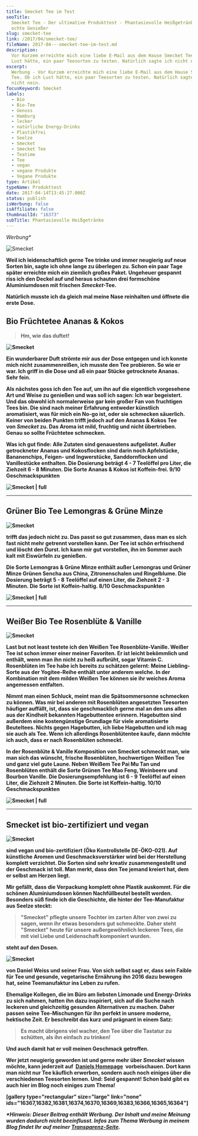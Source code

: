 ```yaml
---
title: Smecket Tee im Test
seoTitle:
  Smecket Tee - Der ultimative Produkttest - Phantasievolle Heißgetränke für
  echte Genießer
slug: smecket-tee
link: /2017/04/smecket-tee/
fileName: 2017-04---smecket-tee-im-test.md
description:
  Vor Kurzem erreichte mich eine liebe E-Mail aus dem Hause Smecket Tee. Ob ich
  Lust hätte, ein paar Teesorten zu testen. Natürlich sagte ich nicht nein.
excerpt:
  Werbung - Vor Kurzem erreichte mich eine liebe E-Mail aus dem Hause Smecket
  Tee. Ob ich Lust hätte, ein paar Teesorten zu testen. Natürlich sagte ich
  nicht nein.
focusKeyword: Smecket
labels:
  - Bio
  - Bio-Tee
  - Genuss
  - Hamburg
  - lecker
  - natürliche Energy-Drinks
  - Plastikfrei
  - Seelze
  - Smecket
  - Smecket Tee
  - Teatime
  - Tee
  - vegan
  - vegane Produkte
  - Vegane Produkte
type: Artikel
typeName: Produkttest
date: 2017-04-14T13:45:27.000Z
status: publish
isWerbung: false
isAffiliate: false
thumbnailId: "16373"
subTitle: Phantasievolle Heißgetränke
---
```


<em>Werbung\*</em>

![Smecket](http://cardamonchai.com/wp-content/uploads/2017/04/33611000980_c93e03a3e0_z-640x427.jpg)

<strong>

Weil ich leidenschaftlich gerne Tee trinke und immer neugierig auf neue Sorten
bin, sagte ich ohne lange zu überlegen zu. Schon ein paar Tage später erreichte
mich ein ziemlich großes Paket. Ungeheuer gespannt riss ich den Deckel auf und
heraus schauten drei formschöne Aluminiumdosen mit
frischen <em>Smecket</em>-Tee.

Natürlich musste ich da gleich mal meine Nase reinhalten und öffnete die erste
Dose.

## Bio Früchtetee Ananas &amp; Kokos

<blockquote>Hm, wie das duftet!</blockquote>

![Smecket](http://cardamonchai.com/wp-content/uploads/2017/04/33954994956_a6ce45346c_z.jpg)

Ein wunderbarer Duft strömte mir aus der Dose entgegen und ich konnte mich nicht
zusammenreißen, ich musste den Tee probieren. So wie er war. Ich griff in die
Dose und aß ein paar Stücke getrocknete Ananas. Sehr fein.

Als nächstes goss ich den Tee auf, um ihn auf die eigentlich vorgesehene Art und
Weise zu genießen und was soll ich sagen: Ich war begeistert. Und das obwohl ich
normalerweise gar kein großer Fan von fruchtigen Tees bin. Die sind nach meiner
Erfahrung entweder künstlich aromatisiert, was für mich ein No-go ist, oder sie
schmecken säuerlich. Keiner von beiden Punkten trifft jedoch auf den Ananas
&amp; Kokos Tee von <em>Smecket </em>zu. Das Aroma ist mild, fruchtig und nicht
übertrieben. Genau so sollte Früchtetee schmecken.

Was ich gut finde: Alle Zutaten sind genauestens aufgelistet. Außer getrockneter
Ananas und Kokosflocken sind darin noch Apfelstücke, Bananenchips, Feigen- und
Ingwerstücke, Sanddornflocken und Vanillestücke enthalten. Die Dosierung beträgt
4 - 7 Teelöffel pro Liter, die Ziehzeit 6 - 8 Minuten. Die Sorte Ananas &amp;
Kokos ist Koffein-frei. 9/10 Geschmackspunkten

<div style="font-size: 0;"></div>

![Smecket | full](http://cardamonchai.com/wp-content/uploads/2017/04/33996381365_b76c3867ee_z.jpg)

<hr />

## Grüner Bio Tee Lemongras &amp; Grüne Minze

![Smecket](http://cardamonchai.com/wp-content/uploads/2017/04/33183703883_d09072102f_z.jpg)

trifft das jedoch nicht zu. Das passt so gut zusammen, dass man es sich fast
nicht mehr getrennt vorstellen kann. Der Tee ist schön erfrischend und löscht
den Durst. Ich kann mir gut vorstellen, ihn im Sommer auch kalt mit Eiswürfeln
zu genießen.

Die Sorte Lemongras &amp; Grüne Minze enthält außer Lemongras und Grüner Minze
Grünen Sencha aus China, Zitronenschalen und Ringelblume. Die Dosierung beträgt
5 - 8 Teelöffel auf einen Liter, die Ziehzeit 2 - 3 Minuten. Die Sorte ist
Koffein-haltig. 8/10 Geschmackspunkten

<div style="font-size: 0;"></div>

![Smecket | full](http://cardamonchai.com/wp-content/uploads/2017/04/33996377795_f9503693e6_z.jpg)

<hr />

## Weißer Bio Tee Rosenblüte &amp; Vanille

![Smecket](http://cardamonchai.com/wp-content/uploads/2017/04/33866715251_29eeef134e_z.jpg)

Last but not least testete ich den Weißen Tee Rosenblüte-Vanille. Weißer Tee ist
schon immer einer meiner Favoriten. Er ist leicht bekömmlich und enthält, wenn
man ihn nicht zu heiß aufbrüht, sogar Vitamin C. Rosenblüten im Tee habe ich
bereits zu schätzen gelernt: Meine Liebling-Sorte aus der Yogitee-Reihe enthält
unter anderem welche. In der Kombination mit dem milden Weißen Tee können sie
ihr weiches Aroma angemessen entfalten.

Nimmt man einen Schluck, meint man die Spätsommersonne schmecken zu können. Was
mir bei anderen mit Rosenblüten angesetzten Teesorten häufiger auffällt, ist,
dass sie geschmacklich gerne mal an den uns allen aus der Kindheit bekannten
Hagebuttentee erinnern. Hagebutten sind außerdem eine kostengünstige Grundlage
für viele aromatisierte Beuteltees. Nichts gegen Hagebutten, ich liebe
Hagebutten und ich mag sie auch als Tee. Wenn ich allerdings Rosenblütentee
kaufe, dann möchte ich auch, dass er nach Rosenblüten schmeckt.

In der Rosenblüte &amp; Vanille Komposition von Smecket schmeckt man, wie man
sich das wünscht, frische Rosenblüten, hochwertigen Weißen Tee und ganz viel
gute Laune. Neben Weißem Tee Pai Mu Tan und Rosenblüten enthält die Sorte Grünen
Tee Mao Feng, Weinbeere und Bourbon Vanille. Die Dosierungsempfehlung ist 6 - 9
Teelöffel auf einen Liter, die Ziehzeit 2 Minuten. Die Sorte ist Koffein-haltig.
10/10 Geschmackspunkten

<div style="font-size: 0;"></div>

![Smecket | full](http://cardamonchai.com/wp-content/uploads/2017/04/33838803752_d2c862a7c7_z.jpg)

<hr />

## Smecket ist bio-zertifiziert und vegan

![Smecket](http://cardamonchai.com/wp-content/uploads/2017/04/33996398955_59e7c7dbb5_z.jpg)

sind vegan und bio-zertifiziert (Öko Kontrollstelle DE-ÖKO-021). Auf künstliche
Aromen und Geschmacksverstärker wird bei der Herstellung komplett verzichtet.
Die Sorten sind sehr kreativ zusammengestellt und der Geschmack ist toll. Man
merkt, dass den Tee jemand kreiert hat, dem er selbst am Herzen liegt.

Mir gefällt, dass die Verpackung komplett ohne Plastik auskommt. Für die schönen
Aluminiumdosen können Nachfüllbeutel bestellt werden. Besonders süß finde ich
die Geschichte, die hinter der Tee-Manufaktur aus Seelze steckt:

<blockquote>"Smecket" pflegte unsere Tochter im zarten Alter von zwei zu sagen, wenn ihr etwas besonders gut schmeckte. Daher steht "Smecket" heute für unsere außergewöhnlich leckeren Tees, die mit viel Liebe und Leidenschaft komponiert wurden.</blockquote>

steht auf den Dosen.

![Smecket](http://cardamonchai.com/wp-content/uploads/2017/04/33153020204_5f46094ff4_z-640x427.jpg)

von Daniel Weiss und seiner Frau. Von sich selbst sagt er, dass sein Faible für
Tee und gesunde, vegetarische Ernährung ihn 2016 dazu bewogen hat, seine
Teemanufaktur ins Leben zu rufen.

Ehemalige Kollegen, die im Büro am liebsten Limonade und Energy-Drinks zu sich
nahmen, hatten ihn dazu inspiriert, sich auf die Suche nach leckeren und
gleichzeitig gesunden Alternativen zu machen. Daher passen seine Tee-Mischungen
für ihn perfekt in unsere moderne, hektische Zeit. Er beschreibt das kurz und
prägnant in einem Satz:

<blockquote>Es macht übrigens viel wacher, den Tee über die Tastatur zu schütten, als ihn einfach zu trinken!</blockquote>

Und auch damit hat er voll meinen Geschmack getroffen.

Wer jetzt neugierig geworden ist und gerne mehr über <em>Smecket </em>wissen
möchte, kann jederzeit auf  [Daniels Homepage](https://smecket.de/)
 vorbeischauen. Dort kann man nicht nur Tee käuflich erwerben, sondern auch noch
einiges über die verschiedenen Teesorten lernen. Und: Seid gespannt! Schon bald
gibt es auch hier im Blog noch einiges zum Thema!

[gallery type="rectangular" size="large" link="none"
ids="16367,16382,16381,16374,16370,16369,16383,16366,16365,16364"]

<em>\*Hinweis: Dieser Beitrag enthält Werbung. Der Inhalt und meine Meinung
wurden dadurch nicht beeinflusst. Infos zum Thema Werbung in meinem Blog findet
Ihr auf meiner [Transparenz-Seite](/werbung/). </em>

[](/2015/03/die-ultimative-vegane-festivalliste)
